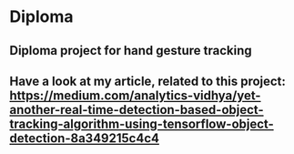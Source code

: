 # Diploma
## Diploma project for hand gesture tracking 
## Have a look at my article, related to this project: https://medium.com/analytics-vidhya/yet-another-real-time-detection-based-object-tracking-algorithm-using-tensorflow-object-detection-8a349215c4c4
